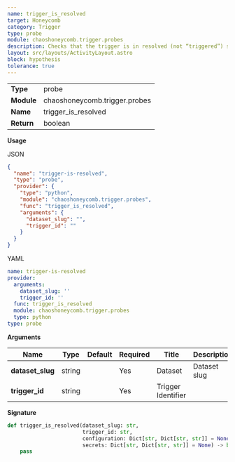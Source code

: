 ```yaml
---
name: trigger_is_resolved
target: Honeycomb
category: Trigger
type: probe
module: chaoshoneycomb.trigger.probes
description: Checks that the trigger is in resolved (not “triggered”) state.
layout: src/layouts/ActivityLayout.astro
block: hypothesis
tolerance: true
---
```


|            |                 |
| ---------- | --------------- |
| **Type**   | probe          |
| **Module** | chaoshoneycomb.trigger.probes |
| **Name**   | trigger_is_resolved      |
| **Return** | boolean            |

**Usage**

JSON

```json
{
  "name": "trigger-is-resolved",
  "type": "probe",
  "provider": {
    "type": "python",
    "module": "chaoshoneycomb.trigger.probes",
    "func": "trigger_is_resolved",
    "arguments": {
      "dataset_slug": "",
      "trigger_id": ""
    }
  }
}
```

YAML

```yaml
name: trigger-is-resolved
provider:
  arguments:
    dataset_slug: ''
    trigger_id: ''
  func: trigger_is_resolved
  module: chaoshoneycomb.trigger.probes
  type: python
type: probe
```

**Arguments**

| Name           | Type    | Default | Required | Title  | Description                        |
| -------------- | ------- | ------- | -------- | ------ | ---------------------------------- |
| **dataset_slug** | string  |     | Yes       | Dataset | Dataset slug |
| **trigger_id**        | string |        | Yes       | Trigger Identifier    |      |

**Signature**

```python
def trigger_is_resolved(dataset_slug: str,
                        trigger_id: str,
                        configuration: Dict[str, Dict[str, str]] = None,
                        secrets: Dict[str, Dict[str, str]] = None) -> bool:
    pass
```
